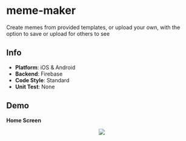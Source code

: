 # meme-maker
Create memes from provided templates, or upload your own, with the option to save or upload for others to see

Info
---
* **Platform**: iOS & Android
* **Backend**: Firebase
* **Code Style**: Standard
* **Unit Test**: None

Demo
---
**Home Screen**

<p align="center">
  <img src="https://github.com/wbrown22/meme-maker/blob/master/demo/HomeScreen.gif"/>
</p>
